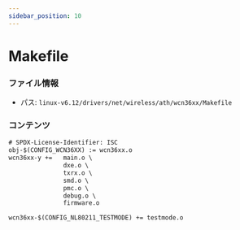 ```yaml
---
sidebar_position: 10
---
```

# Makefile

### ファイル情報

- パス: `linux-v6.12/drivers/net/wireless/ath/wcn36xx/Makefile`

### コンテンツ

```txt
# SPDX-License-Identifier: ISC
obj-$(CONFIG_WCN36XX) := wcn36xx.o
wcn36xx-y +=   main.o \
               dxe.o \
               txrx.o \
               smd.o \
               pmc.o \
               debug.o \
               firmware.o

wcn36xx-$(CONFIG_NL80211_TESTMODE) += testmode.o

```
